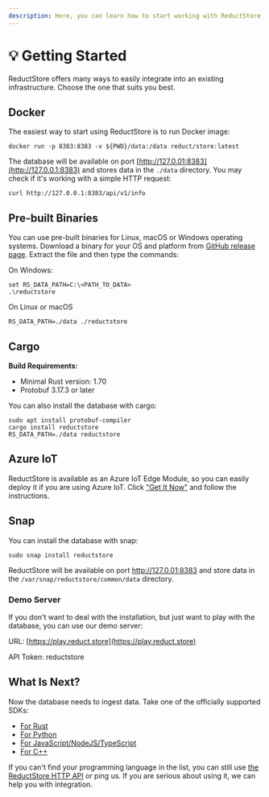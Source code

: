 ```yaml
---
description: Here, you can learn how to start working with ReductStore
---
```


# 💡 Getting Started

ReductStore offers many ways to easily integrate into an existing infrastructure. Choose the one that suits you best.

## Docker

The easiest way to start using ReductStore is to run Docker image:

```
docker run -p 8383:8383 -v ${PWD}/data:/data reduct/store:latest
```

The database will be available on port [http://127.0.01:8383](http://127.0.0.1:8383) and stores data in the `./data` directory. You may check if it's working with a simple HTTP request:

```
curl http://127.0.0.1:8383/api/v1/info
```

## Pre-built Binaries

You can use pre-built binaries for Linux, macOS or Windows operating systems. Download a binary for your OS and platform from [GitHub release page](https://github.com/reductstore/reductstore/releases/latest).  Extract the file and then type the commands:

On Windows:

```
set RS_DATA_PATH=C:\<PATH_TO_DATA>
.\reductstore
```

On Linux or macOS

```
RS_DATA_PATH=./data ./reductstore
```

## Cargo

**Build Requirements:**

* Minimal Rust version: 1.70
* Protobuf 3.17.3 or later

You can also install the database with cargo:

```
sudo apt install protobuf-compiler
cargo install reductstore
RS_DATA_PATH=./data reductstore
```

## Azure IoT

ReductStore is available as an Azure IoT Edge Module, so you can easily deploy it if you are using Azure IoT. Click ["Get It Now"](https://azuremarketplace.microsoft.com/en-us/marketplace/apps/reductstorellc1689939980623.reductstore?tab=Overview) and follow the instructions.

## Snap

You can install the database with snap:

```
sudo snap install reductstore
```

ReductStore will be available on port http://127.0.01:8383 and store data in the `/var/snap/reductstore/common/data` directory.

### Demo Server

If you don't want to deal with the installation, but just want to play with the database, you can use our demo server:

URL: [https://play.reduct.store](https://play.reduct.store)

API Token: reductstore

## What Is Next?

Now the database needs to ingest data. Take one of the officially supported SDKs:

* [For Rust](https://docs.rs/crate/reduct-rs/latest)
* [For Python](https://py.reduct.store/en/latest/)
* [For JavaScript/NodeJS/TypeScript](https://js.reduct.store/en/latest/)
* [For C++](https://cpp.reduct.store)

If you can't find your programming language in the list, you can still use [the ReductStore HTTP API](http-api/) or ping us. If you are serious about using it, we can help you with integration.

